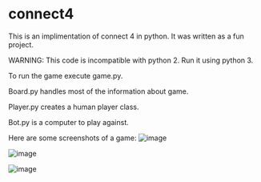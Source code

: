 # connect4
This is an implimentation of connect 4 in python. It was written as a fun project.

WARNING: This code is incompatible with python 2. Run it using python 3.

To run the game execute game.py. 

Board.py handles most of the information about game. 

Player.py creates a human player class. 

Bot.py is a computer to play against.

Here are some screenshots of a game: ![image](https://cloud.githubusercontent.com/assets/9029304/26430167/57a9b9e4-40a0-11e7-826f-f7b115cd5e82.png)

![image](https://cloud.githubusercontent.com/assets/9029304/26430185/6ceeb912-40a0-11e7-994e-a10cceaecf6e.png)

![image](https://cloud.githubusercontent.com/assets/9029304/26430201/8657deb0-40a0-11e7-9e0a-284e182d0622.png)
